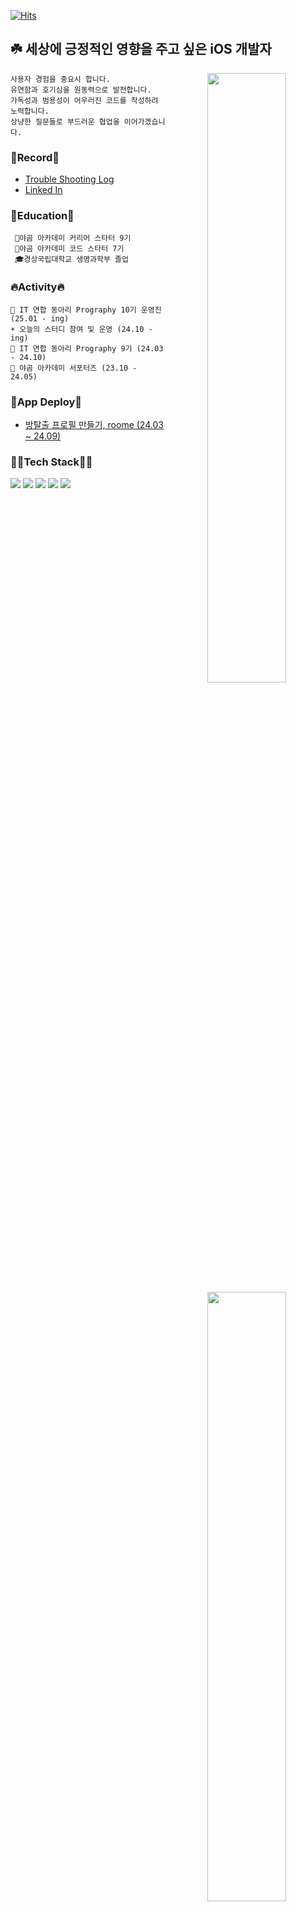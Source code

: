 [![Hits](https://hits.seeyoufarm.com/api/count/incr/badge.svg?url=https%3A%2F%2Fgithub.com%2Fmint3382&count_bg=%236F9EF8&title_bg=%23000000&icon=smugmug.svg&icon_color=%236F9EF8&title=hits&edge_flat=false)](https://hits.seeyoufarm.com)

## ☘️ 세상에 긍정적인 영향을 주고 싶은 iOS 개발자
<!---
mint3382/mint3382 is a ✨ special ✨ repository because its `README.md` (this file) appears on your GitHub profile.
You can click the Preview link to take a look at your changes.
--->


<div align="center">

<img align="right" width="50%" src="https://github-readme-stats.vercel.app/api?username=mint3382&show_icons=true&theme=gotham&hide="/>
<img align="right" width="50%" src="https://github-readme-stats.vercel.app/api/top-langs/?username=mint3382&theme=gotham&exclude_repo=Computer-Science-Engineering&layout=compact&langs_count=10"/></a>
<img align="right" width="50%" src="http://mazassumnida.wtf/api/pastel/generate_badge?boj=tama1221"/></a>

<div align="left" width="60%">
    
    사용자 경험을 중요시 합니다.
    유연함과 호기심을 원동력으로 발전합니다.
    가독성과 범용성이 어우러진 코드를 작성하려 노력합니다.
    상냥한 질문들로 부드러운 협업을 이어가겠습니다.
  
### 📝Record📝
- [Trouble Shooting Log](https://mintraum.tistory.com/)
- [Linked In](https://www.linkedin.com/in/mintraum/)


### 📔Education📔
     🐻야곰 아카데미 커리어 스타터 9기
     🐻야곰 아카데미 코드 스타터 7기
     🎓경상국립대학교 생명과학부 졸업

### 🔥Activity🔥
    📕 IT 연합 동아리 Prography 10기 운영진 (25.01 - ing)
    ☀️ 오늘의 스터디 참여 및 운영 (24.10 - ing)
    📕 IT 연합 동아리 Prography 9기 (24.03 - 24.10)
    🐻 야곰 아카데미 서포터즈 (23.10 - 24.05)

### 🍎App Deploy🍎
- [방탈출 프로필 만들기, roome (24.03 ~ 24.09)](https://apps.apple.com/kr/app/roome/id6503616766)

### 👩‍💻Tech Stack👩‍💻
<img src="https://img.shields.io/badge/Swift-F05138?style=flat-square&logo=Swift&logoColor=white"/> <img src="https://img.shields.io/badge/iOS-000000?style=flat-square&logo=Apple&logoColor=white"/> <img src="https://img.shields.io/badge/XCode-147EFB?style=flat-square&logo=xcode&logoColor=white"/> <img src="https://img.shields.io/badge/GitHub-181717?style=flat-square&logo=github&logoColor=white"/> <img src="https://img.shields.io/badge/Git-F05032?style=flat-square&logo=Git&logoColor=white"/>
 
 
</div>

 
<div align="left">
 
 
</div>

